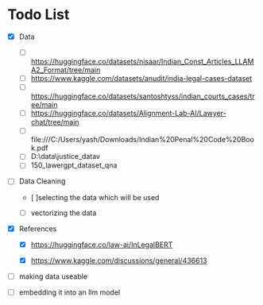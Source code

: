 # Todo List

- [x] Data
    - [ ] https://huggingface.co/datasets/nisaar/Indian_Const_Articles_LLAMA2_Format/tree/main
    - [ ] https://www.kaggle.com/datasets/anudit/india-legal-cases-dataset
    - [ ] https://huggingface.co/datasets/santoshtyss/indian_courts_cases/tree/main
    - [ ] https://huggingface.co/datasets/Alignment-Lab-AI/Lawyer-chat/tree/main
    - [ ] file:///C:/Users/yash/Downloads/Indian%20Penal%20Code%20Book.pdf
    - [ ] D:\data\justice_datav
    - [ ] 150_lawergpt_dataset_qna

- [ ] Data Cleaning
    - [ ]selecting the data which will be used
    -[ ] vectorizing the data


- [x] References
    - [x] https://huggingface.co/law-ai/InLegalBERT
    - [x] https://www.kaggle.com/discussions/general/436613


- [ ] making data useable

- [ ] embedding it into an llm model
